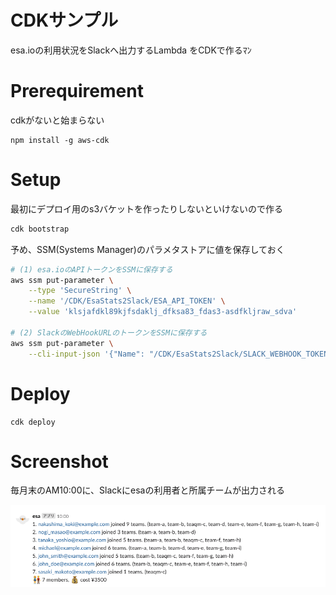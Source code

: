 CDKサンプル
==========

esa.ioの利用状況をSlackへ出力するLambda をCDKで作るﾏﾝ

# Prerequirement

cdkがないと始まらない
```
npm install -g aws-cdk
```

# Setup

最初にデプロイ用のs3バケットを作ったりしないといけないので作る
```sh
cdk bootstrap
```

予め、SSM(Systems Manager)のパラメタストアに値を保存しておく
```sh
# (1) esa.ioのAPIトークンをSSMに保存する
aws ssm put-parameter \
    --type 'SecureString' \
    --name '/CDK/EsaStats2Slack/ESA_API_TOKEN' \
    --value 'klsjafdkl89kjfsdaklj_dfksa83_fdas3-asdfkljraw_sdva'

# (2) SlackのWebHookURLのトークンをSSMに保存する
aws ssm put-parameter \
    --cli-input-json '{"Name": "/CDK/EsaStats2Slack/SLACK_WEBHOOK_TOKEN", "Type": "SecureString",  "Value": "GSsfaadseeFTT/GDTgasdfga/fsdf2i2i", "Description": "Incomming Webhook token for hasigo.slack.com #esa"}'
```

# Deploy

```
cdk deploy
```

# Screenshot

毎月末のAM10:00に、Slackにesaの利用者と所属チームが出力される

![](example.png)